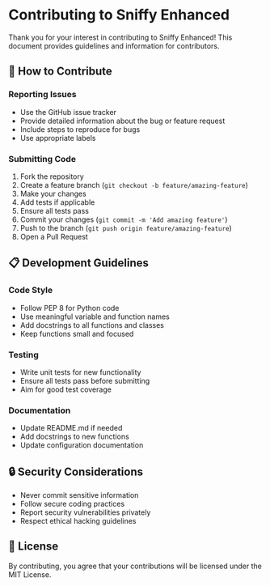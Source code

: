 # Contributing to Sniffy Enhanced

Thank you for your interest in contributing to Sniffy Enhanced! This document provides guidelines and information for contributors.

## 🤝 How to Contribute

### Reporting Issues
- Use the GitHub issue tracker
- Provide detailed information about the bug or feature request
- Include steps to reproduce for bugs
- Use appropriate labels

### Submitting Code
1. Fork the repository
2. Create a feature branch (`git checkout -b feature/amazing-feature`)
3. Make your changes
4. Add tests if applicable
5. Ensure all tests pass
6. Commit your changes (`git commit -m 'Add amazing feature'`)
7. Push to the branch (`git push origin feature/amazing-feature`)
8. Open a Pull Request

## 📋 Development Guidelines

### Code Style
- Follow PEP 8 for Python code
- Use meaningful variable and function names
- Add docstrings to all functions and classes
- Keep functions small and focused

### Testing
- Write unit tests for new functionality
- Ensure all tests pass before submitting
- Aim for good test coverage

### Documentation
- Update README.md if needed
- Add docstrings to new functions
- Update configuration documentation

## 🔒 Security Considerations

- Never commit sensitive information
- Follow secure coding practices
- Report security vulnerabilities privately
- Respect ethical hacking guidelines

## 📄 License

By contributing, you agree that your contributions will be licensed under the MIT License.

